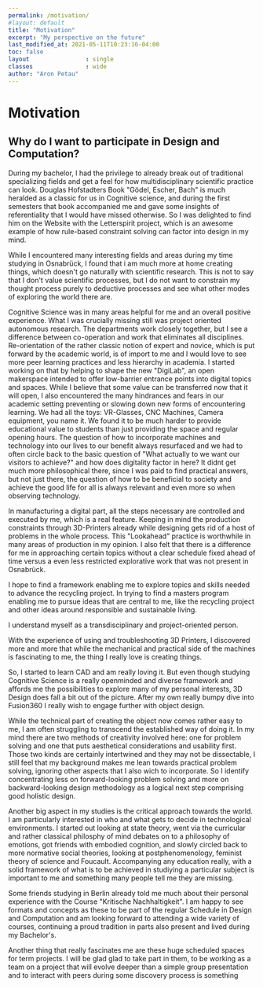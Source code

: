 ```yaml
---
permalink: /motivation/
#layout: default
title: "Motivation"
excerpt: "My perspective on the future"
last_modified_at: 2021-05-11T10:23:16-04:00
toc: false
layout                : single
classes               : wide
author: "Aron Petau"
---
```


# Motivation
## Why do I want to participate in Design and Computation?

During my bachelor, I had the privilege to already break out of traditional specializing fields and get a feel for how multidisciplinary scientific practice can look. Douglas Hofstadters Book "Gödel, Escher, Bach" is much heralded as a classic for us in Cognitive science, and during the first semesters that book accompanied me and gave some insights of referentiality that I would have missed otherwise. So I was delighted to find him on the Website with the Letterspirit project, which is an awesome example of how rule-based constraint solving can factor into design in my mind. 

While I encountered many interesting fields and areas during my time studying in Osnabrück, I found that i am much more at home creating things, which doesn't go naturally with scientific research. This is not to say that I don't value scientific processes, but I do not want to constrain my thought process purely to deductive processes and see what other modes of exploring the world there are. 

Cognitive Science was in many areas helpful for me and an overall positive experience. What I was crucially missing still was project oriented autonomous research. The departments work closely together, but I see a difference between co-operation and work that eliminates all  disciplines. 
Re-orientation of the rather classic notion of expert and novice, which is put forward by the academic world, is of import to me and I would love to see more peer learning practices and less hierarchy in academia. I started working on that by helping to shape the new "DigiLab", an open makerspace intended to offer low-barrier entrance points into digital topics and spaces. While I believe that some value can be transferred now that it will open, I also encountered the many hindrances and fears in our academic setting preventing or slowing down new forms of encountering learning. We had all the toys: VR-Glasses, CNC Machines, Camera equipment, you name it. We found it to be much harder to provide educational value to students than just providing the space and regular opening hours. The question of how to incorporate machines and technology into our lives to our benefit always resurfaced and we had to often circle back to the basic question of "What actually to we want our visitors to achieve?" and how does digitality factor in here? It didnt get much more philosophical there, since I was paid to find practical answers, but not just there, the question of how to be beneficial to society and achieve the good life for all is always relevant and even more so when observing technology.

In manufacturing a digital part, all the steps necessary are controlled and executed by me, which is a real feature. Keeping in mind the production constraints through 3D-Printers already while designing gets rid of a host of problems in the whole process. This "Lookahead" practice is worthwhile in many areas of production in my opinion. 
I also felt that there is a difference for me in approaching certain topics without a clear schedule fixed ahead of time versus a even less restricted explorative work that was not present in Osnabrück. 

I hope to find a framework enabling me to explore topics and skills needed to advance the recycling project. In trying to find a masters program enabling me to pursue ideas that are central to me, like the recycling project and other ideas around responsible and sustainable living. 


I understand myself as a transdisciplinary and project-oriented person.


With the experience of using and troubleshooting 3D Printers, I discovered more and more that while the mechanical and practical side of the machines is fascinating to me, the thing I really love is creating things. 

So, I started to learn CAD and am really loving it. 
But even though studying Cognitive Science is a really openminded and diverse framework and affords me the possibilities to explore many of my personal interests, 3D Design does fall a bit out of the picture. After my own really bumpy dive into Fusion360 I really wish to engage further with object design. 

While the technical part of creating the object now comes rather easy to me, I am often struggling to transcend the established way of doing it. In my mind there are two methods of creativity involved here: one for problem solving and one that puts aesthetical considerations and usability first. Those two kinds are certainly intertwined and they may not be dissectable, I still feel that my background makes me lean towards practical problem solving, ignoring other aspects that I also wich to incorporate. 
So I identify concentrating less on forward-looking problem solving and more on backward-looking design methodology as a logical next step comprising good holistic design. 


Another big aspect in my studies is the critical approach towards the world. I am particularly interested in who and what gets to decide in technological environments. I started out looking at state theory, went via the curricular and rather classical philosphy of mind debates on to a philosophy of emotions, got friends with embodied cognition, and slowly circled back to more normative social theories, looking at postphenomenology, feminist theory of science and Foucault. Accompanying any education really, with a solid framework of what is to be achieved in studiying a particular subject is important to me and something many people tell me they are missing.

Some friends studying in Berlin already told me much about their personal experience with the Course "Kritische Nachhaltigkeit". I am happy to see formats and concepts as these to be part of the regular Schedule in Design and Computation and am looking forward to attending a wide variety of courses, continuing a proud tradition in parts also present and lived during my Bachelor's. 

Another thing that really fascinates me are these huge scheduled spaces for term projects. I will be glad glad to take part in them, to be working as a team on a project that will evolve deeper than a simple group presentation and to interact with peers during some discovery process is something 

